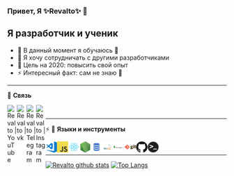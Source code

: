 ### Привет, Я ✨Revalto✨ 👋

## Я разработчик и ученик

- 🌱 В данный момент я обучаюсь 🤣
- 👯 Я хочу сотрудничать с другими разработчиками
- 🥅 Цель на 2020: повысить свой опыт
- ⚡ Интересный факт: сам не знаю 🤣

---

👥 **Связь**

[<img align="left" alt="Revalto | YouTube" width="22px" src="https://cdn.jsdelivr.net/npm/simple-icons@v3/icons/youtube.svg" />][youtube]
[<img align="left" alt="Revalto | vk" width="22px" src="https://cdn.jsdelivr.net/npm/simple-icons@3.12.1/icons/vk.svg" />][vk]
[<img align="left" alt="Revalto | Telegram" width="22px" src="https://cdn.jsdelivr.net/npm/simple-icons@3.12.1/icons/telegram.svg" />][telegram]
[<img align="left" alt="Revalto | Instagram" width="22px" src="https://cdn.jsdelivr.net/npm/simple-icons@v3/icons/instagram.svg" />][instagram]

<br />

---

:zap: 👥 **Языки и инструменты**

[<img align="left" alt="Visual Studio Code" width="26px" src="https://raw.githubusercontent.com/github/explore/80688e429a7d4ef2fca1e82350fe8e3517d3494d/topics/visual-studio-code/visual-studio-code.png" />][webdevplaylist]
[<img align="left" alt="JavaScript" width="26px" src="https://raw.githubusercontent.com/github/explore/80688e429a7d4ef2fca1e82350fe8e3517d3494d/topics/javascript/javascript.png" />][jsplaylist]
[<img align="left" alt="React" width="26px" src="https://raw.githubusercontent.com/github/explore/80688e429a7d4ef2fca1e82350fe8e3517d3494d/topics/react/react.png" />][reactplaylist]
[<img align="left" alt="Node.js" width="26px" src="https://raw.githubusercontent.com/github/explore/80688e429a7d4ef2fca1e82350fe8e3517d3494d/topics/nodejs/nodejs.png" />][webdevplaylist]
[<img align="left" alt="SQL" width="26px" src="https://raw.githubusercontent.com/github/explore/80688e429a7d4ef2fca1e82350fe8e3517d3494d/topics/sql/sql.png" />][webdevplaylist]
[<img align="left" alt="MySQL" width="26px" src="https://raw.githubusercontent.com/github/explore/80688e429a7d4ef2fca1e82350fe8e3517d3494d/topics/mysql/mysql.png" />][webdevplaylist]
[<img align="left" alt="MongoDB" width="26px" src="https://raw.githubusercontent.com/github/explore/80688e429a7d4ef2fca1e82350fe8e3517d3494d/topics/mongodb/mongodb.png" />][webdevplaylist]
[<img align="left" alt="Git" width="26px" src="https://raw.githubusercontent.com/github/explore/80688e429a7d4ef2fca1e82350fe8e3517d3494d/topics/git/git.png" />][webdevplaylist]
[<img align="left" alt="GitHub" width="26px" src="https://raw.githubusercontent.com/github/explore/78df643247d429f6cc873026c0622819ad797942/topics/github/github.png" />][webdevplaylist]
[<img align="left" alt="Terminal" width="26px" src="https://raw.githubusercontent.com/github/explore/80688e429a7d4ef2fca1e82350fe8e3517d3494d/topics/terminal/terminal.png" />][webdevplaylist]

<br />

---

[![Revalto github stats](https://github-readme-stats.vercel.app/api?username=Revalto)](https://github.com/anuraghazra/github-readme-stats) [![Top Langs](https://github-readme-stats.vercel.app/api/top-langs/?username=Revalto&layout=compact)](https://github.com/anuraghazra/github-readme-stats)

[telegram]: https://t.me/srevalto
[youtube]: https://www.youtube.com/Revalto
[instagram]: https://instagram.com/s.revalto
[vk]: https://vk.com/s.revalto
[webdevplaylist]: https://www.youtube.com/playlist?list=PLkwxH9e_vrAJ0WbEsFA9W3I1W-g_BTsbt
[reactplaylist]: https://www.youtube.com/playlist?list=PLkwxH9e_vrAK4TdffpxKY3QGyHCpxFcQ0
[jsplaylist]: https://www.youtube.com/playlist?list=PLkwxH9e_vrALRJKu7wfXby3MKeflhTu6B
